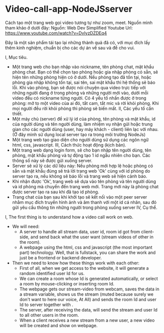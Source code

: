 # Video-call-app-NodeJSserver
Cách tạo một trang web gọi video tương tự như zoom, meet. Nguồn mình tham khảo ở dưới đây:
    Nguồn: Web Dev Simplified
    Youtube Url: https://www.youtube.com/watch?v=DvlyzDZDEq4

Đây là một sản phẩm tái tạo lại những thành quả đã có, với mục đích lấy thêm kinh nghiệm, chuẩn bị cho các dự án về sau và để cho vui.

I,    Mục tiêu.
  - Một trang web cho bạn nhập vào nickname, tên phòng chat, mật khẩu phòng chat. Bạn có thể chọn tạo phòng hoặc gia nhập phòng có sẵn, sẽ hiện tên những phòng hiện có ở dưới. Nếu phòng tạo đã tồn tại, hoặc phòng gia nhập không tồn tại, sai tên, sai mật khẩu thì hệ thống sẽ báo lỗi. Khi vào phòng, bạn sẽ được nói chuyện qua video trực tiếp với những người đang ở trong phòng và những người mới vào, dưới mỗi video đều có nickname từng người. Có 4 yếu tố nhấn được ở trong phòng: mở to một video của ai đó, tắt cam, tắt mic và rời khỏi phòng. Khi mọi người đều rời khỏi phòng thì phòng sẽ biến mất.
II,   Các yếu tố cần thiết.
  - Một máy chủ (server) để xử lý id của phòng, tên phòng và mật khẩu, id của người dùng và tên người dùng, làm nhiệm vụ nhận gửi hoặc trung gian cho các người dùng (user, hay máy khách - client) liên lạc với nhau. (Ở đây mình sử dụng local server tạo ra trong môi trường NodeJs)
  - Một trang web tạo giao diện cho người dùng sử dụng các ngôn ngữ html, css, javascript.
III,  Cách thức hoạt động (kịch bản).
  - Một trang web dạng login form, sẽ cho bạn nhập tên người dùng, tên phòng, mật khẩu phòng và tự động tạo 1 id ngẫu nhiên cho bạn. Các thông số này sẽ được gửi xuống server.
  - Server sẽ xử lý các dữ liệu này: Nếu phòng mới hợp lệ hoặc phòng có sẵn và mật khẩu đúng sẽ trả lời trang web 'Ok' cùng với id phòng do server tạo ra, nếu không sẽ báo lỗi và trang web sẽ hiện cảnh báo.
  - Khi nhận được 'Ok', trang web sẽ dựa vào tên phòng và tên người dùng và id phòng mà chuyển đến trang web mới. Trang mới này là phòng chat được server tạo ra sau khi đã tạo id phòng.
  - Trang chat của bạn sau khi khởi tạo sẽ kết nối vào một peer server nhằm mục đích truyền hình ảnh và âm thanh với một id cá nhân, sau đó gửi yêu cầu thông tin những người trong phòng xuống server
IV,   Cụ thể.

I, The first thing is to understand how a video call work on web.
  - We will need:
    + A server to handle all stream data, user id, room id got from client-side, and send back what the user want (stream videos of other in the room).
    + A webpage using the html, css and javascript (the most important part) technology.
  Well, that is fullstack, you can share the work and just be a frontend or backend developer.
  - Then we need to know how these things work with each other:
    + First of all, when we get access to the website, it will generate a random identified user Id for us.
    + We can create a room whose Id is generated automatically, or select a room by mouse-clicking or inserting room Id.
    + The webpage gets our stream-video from webcam, saves the data in a stream variable, shows us the stream (muted because surely we don't want to here our voice, At All) and sends the room Id and user Id to server together with .
    + The server, after receiving the data, will send the stream and user Id to all other users in the room.
    + When a client receives a new stream from a new user, a new video will be created and show on webpage. 
